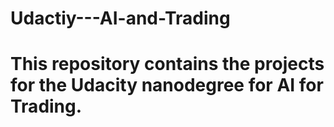 # Udactiy---AI-and-Trading

# This repository contains the projects for the Udacity nanodegree for  AI for Trading.
